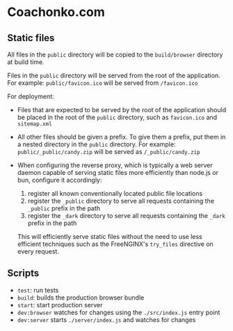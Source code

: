 # Coachonko.com

## Static files

All files in the `public` directory will be copied to the `build/browser` directory at build time.

Files in the `public` directory will be served from the root of the application. For example: `public/favicon.ico` 
will be served from `/favicon.ico`

For deployment: 
- Files that are expected to be served by the root of the application should be placed in the root of 
  the `public` directory, such as `favicon.ico` and `sitemap.xml`
- All other files should be given a prefix. To give them a prefix, put them in a nested directory in 
  the `public` directory. For example: `public/_public/candy.zip` will be served as `/_public/candy.zip`
- When configuring the reverse proxy, which is typically a web server daemon capable of serving static 
  files more efficiently than node.js or bun, configure it accordingly:
  1. register all known conventionally located public file locations
  2. register the `_public` directory to serve all requests containing the `_public` prefix in the path
  3. register the `_dark` directory to serve all requests containing the `_dark` prefix in the path
  
  This will efficiently serve static files without the need to use less efficient techniques such as 
  the FreeNGINX's `try_files` directive on every request.


## Scripts

- `test`: run tests
- `build`: builds the production browser bundle
- `start`: start production server
- `dev:browser` watches for changes using the `./src/index.js` entry point
- `dev:server` starts `./server/index.js` and watches for changes